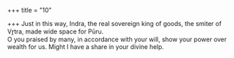 +++
title = "10"

+++
Just in this way, Indra, the real sovereign king of goods, the smiter of  Vr̥tra, made wide space for Pūru.  
O you praised by many, in accordance with your will, show your power  over wealth for us. Might I have a share in your divine help.  